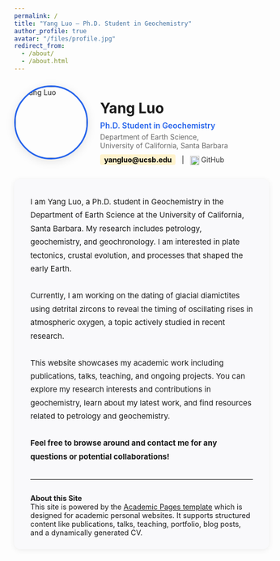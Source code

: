 ```yaml
---
permalink: /
title: "Yang Luo — Ph.D. Student in Geochemistry"
author_profile: true
avatar: "/files/profile.jpg"
redirect_from: 
  - /about/
  - /about.html
---
```


<!-- Profile Card Section -->
<div style="display: flex; align-items: center; gap: 24px; margin-bottom: 28px; flex-wrap: wrap;">
  <img src="/files/images/profile.jpg" alt="Yang Luo" style="width:140px;height:140px;object-fit:cover;border-radius:50%;border: 3px solid #2563eb; box-shadow: 0 4px 18px rgba(0,0,0,0.10);">
  <div>
    <h1 style="margin-bottom: 0.3em; font-size: 2em; font-weight: 700;">Yang Luo</h1>
    <div style="font-size: 1.1em; color: #2563eb; font-weight: 600; margin-bottom: 0.2em;">Ph.D. Student in Geochemistry</div>
    <div style="font-size: 1em; color: #666;">Department of Earth Science,<br>University of California, Santa Barbara</div>
    <div style="margin-top: 0.8em;">
      <a href="mailto:yangluo@ucsb.edu" style="color:#000; font-weight:bold; background-color: #fff3cd; padding:2px 8px; border-radius: 4px; text-decoration:none;">yangluo@ucsb.edu</a>
      &nbsp; | &nbsp;
      <a href="https://github.com/yangluo-geol" target="_blank" style="color:#333; text-decoration:none;">
        <img src="https://cdn.jsdelivr.net/gh/simple-icons/simple-icons/icons/github.svg" alt="GitHub" width="18" style="vertical-align:middle;margin-right:4px;">GitHub
      </a>
      <!-- Add more links as needed -->
    </div>
  </div>
</div>

<!-- Main Content Section with Edge Space -->
<div style="max-width: 700px; margin: 0 auto 2em auto; padding: 32px 32px 24px 32px; border-radius: 12px; background: #f9f9fb; box-shadow: 0 2px 12px rgba(0,0,0,0.07);">
  <div style="font-size: 1.08em; line-height:1.75; margin-bottom: 2em;">
    I am Yang Luo, a Ph.D. student in Geochemistry in the Department of Earth Science at the University of California, Santa Barbara. My research includes petrology, geochemistry, and geochronology. I am interested in plate tectonics, crustal evolution, and processes that shaped the early Earth.
    <br><br>
    Currently, I am working on the dating of glacial diamictites using detrital zircons to reveal the timing of oscillating rises in atmospheric oxygen, a topic actively studied in recent research.
    <br><br>
    This website showcases my academic work including publications, talks, teaching, and ongoing projects. You can explore my research interests and contributions in geochemistry, learn about my latest work, and find resources related to petrology and geochemistry.
    <br><br>
    <b>Feel free to browse around and contact me for any questions or potential collaborations!</b>
  </div>

  <hr style="margin: 2em 0;">

  <div style="font-size: 1.02em;">
    <b>About this Site</b><br>
    This site is powered by the <a href="https://github.com/academicpages/academicpages.github.io" target="_blank">Academic Pages template</a> which is designed for academic personal websites. It supports structured content like publications, talks, teaching, portfolio, blog posts, and a dynamically generated CV.
  </div>
</div>
